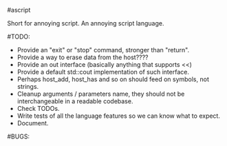 #ascript

Short for annoying script. An annoying script language.

#TODO:

- Provide an "exit" or "stop" command, stronger than "return".
- Provide a way to erase data from the host????
- Provide an out interface (basically anything that supports <<)
- Provide a default std::cout implementation of such interface.
- Perhaps host_add, host_has and so on should feed on symbols, not strings.
- Cleanup arguments / parameters name, they should not be interchangeable in a readable codebase.
- Check TODOs.
- Write tests of all the language features so we can know what to expect.
- Document.

#BUGS:


